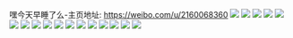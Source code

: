 嘿今天早睡了么-主页地址: https://weibo.com/u/2160068360 
![](https://wx4.sinaimg.cn/mw2000/80c00708ly1h9f7z7to6xj20u052ce81.jpg) 
![](https://wx4.sinaimg.cn/mw2000/80c00708ly1h9f7z9kjdhj20u04wme74.jpg) 
![](https://wx4.sinaimg.cn/mw2000/80c00708ly1h9f7zc8zmqj20u04fvqv5.jpg) 
![](https://wx4.sinaimg.cn/mw2000/80c00708ly1h9f7zcw4rcj20u01qh11l.jpg) 
![](https://wx4.sinaimg.cn/mw2000/80c00708ly1h9f7zih26vj20u00u0jxq.jpg) 
![](https://wx4.sinaimg.cn/mw2000/80c00708ly1h9f7zdnnunj20u0140wsq.jpg) 
![](https://wx4.sinaimg.cn/mw2000/80c00708ly1h9f7zekv84j20u0140tmq.jpg) 
![](https://wx4.sinaimg.cn/mw2000/80c00708ly1h9f7zi0e3sj20u0140wpt.jpg) 
![](https://wx4.sinaimg.cn/mw2000/80c00708ly1h9f7zh6kbtj20u0140gvs.jpg) 
![](https://wx4.sinaimg.cn/mw2000/80c00708ly1h98e3wbwplj22560zoqv7.jpg) 
![](https://wx4.sinaimg.cn/mw2000/80c00708ly1h93jfabw6mj20q00n278d.jpg) 
![](https://wx4.sinaimg.cn/mw2000/80c00708ly1h8z34dz880j20u01hcqen.jpg) 
![](https://wx4.sinaimg.cn/mw2000/80c00708ly1h8z352kh3yj20zo0jcwkz.jpg) 
![](https://wx4.sinaimg.cn/mw2000/80c00708ly1h8wpfo13bhj20va1a1qj9.jpg) 
![](https://wx4.sinaimg.cn/mw2000/80c00708ly1h8wpl61itjj20zo090abr.jpg) 
![](https://wx4.sinaimg.cn/mw2000/80c00708ly1h5uzs636p3j21ho1zkkjl.jpg) 
![](https://wx4.sinaimg.cn/mw2000/80c00708ly1h5uzs6ods4j21sk1frwxs.jpg) 
